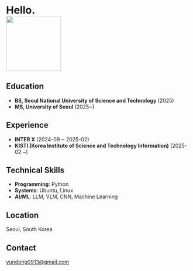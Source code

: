 <h1 align="left">Hello.</h1>

<div align="left" style="margin-top: -20px;">
  <img src="https://github.com/user-attachments/assets/f2111583-aed4-4e83-92a4-1d8d586746eb" width="150">
</div>

## Education
- **BS, Seoul National University of Science and Technology** (2025)
- **MS, University of Seoul** (2025~)

## Experience
- **INTER X** (2024-09 ~ 2025-02)
- **KISTI (Korea Institute of Science and Technology Information)** (2025-02 ~)

## Technical Skills
- **Programming**: Python
- **Systems**: Ubuntu, Linux
- **AI/ML**: LLM, VLM, CNN, Machine Learning

## Location
Seoul, South Korea

## Contact
yundong0913@gmail.com
